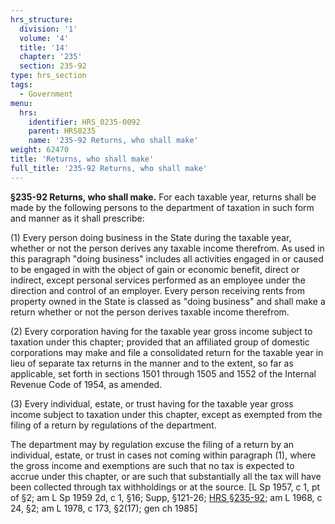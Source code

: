 ```yaml
---
hrs_structure:
  division: '1'
  volume: '4'
  title: '14'
  chapter: '235'
  section: 235-92
type: hrs_section
tags:
  - Government
menu:
  hrs:
    identifier: HRS_0235-0092
    parent: HRS0235
    name: '235-92 Returns, who shall make'
weight: 62470
title: 'Returns, who shall make'
full_title: '235-92 Returns, who shall make'
---
```

**§235-92 Returns, who shall make.** For each taxable year, returns shall be made by the following persons to the department of taxation in such form and manner as it shall prescribe:

(1) Every person doing business in the State during the taxable year, whether or not the person derives any taxable income therefrom. As used in this paragraph "doing business" includes all activities engaged in or caused to be engaged in with the object of gain or economic benefit, direct or indirect, except personal services performed as an employee under the direction and control of an employer. Every person receiving rents from property owned in the State is classed as "doing business" and shall make a return whether or not the person derives taxable income therefrom.

(2) Every corporation having for the taxable year gross income subject to taxation under this chapter; provided that an affiliated group of domestic corporations may make and file a consolidated return for the taxable year in lieu of separate tax returns in the manner and to the extent, so far as applicable, set forth in sections 1501 through 1505 and 1552 of the Internal Revenue Code of 1954, as amended.

(3) Every individual, estate, or trust having for the taxable year gross income subject to taxation under this chapter, except as exempted from the filing of a return by regulations of the department.

The department may by regulation excuse the filing of a return by an individual, estate, or trust in cases not coming within paragraph (1), where the gross income and exemptions are such that no tax is expected to accrue under this chapter, or are such that substantially all the tax will have been collected through tax withholdings or at the source. [L Sp 1957, c 1, pt of §2; am L Sp 1959 2d, c 1, §16; Supp, §121-26; [HRS §235-92](/title-14/chapter-235/section-235-92/); am L 1968, c 24, §2; am L 1978, c 173, §2(17); gen ch 1985]